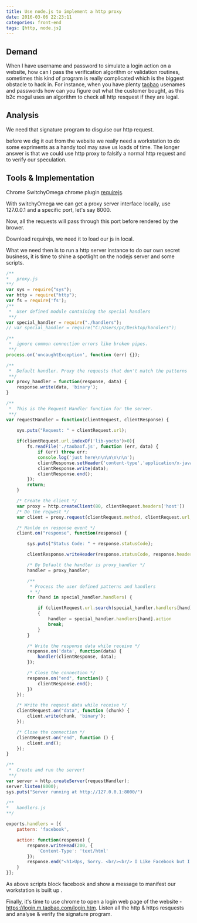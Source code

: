 ```yaml
---
title: Use node.js to implement a http proxy
date: 2016-03-06 22:23:11
categories: front-end
tags: [http, node.js]
---
```

## Demand
When I have username and password to simulate a login action on a website, how can I pass the verification algorithm or validation routines, sometimes this kind of program is really complicated which is the biggest obstacle to hack in. For instance, when you have plenty [taobao](https://login.m.taobao.com/login.htm) usenames and passwords how can you figure out what the customer bought, as this b2c mogul uses an algorithm to check all http resquest if they are legal.
<!-- more -->

## Analysis
We need that signature program to disguise our http request.

before we dig it out from the website we really need a workstation to do some expriments as a handy tool may save us loads of time. The longer answer is that we could use http proxy to falsify a normal http request and to verify our speculation.


## Tools & Implementation
Chrome
SwitchyOmega chrome plugin
[requirejs](https://github.com/jrburke/requirejs).

With switchyOmega we can get a proxy server interface locally, use 127.0.0.1 and a specific port, let's say 8000.

Now, all the requests will pass through this port before rendered by the brower.

Download requirejs, we need it to load our js in local.

What we need then is to run a http server instance to do our own secret business, it is time to shine a spotlight on the nodejs server and some scripts. 

``` js
/**
*	proxy.js
**/
var sys = require("sys");
var http = require("http");
var fs = require('fs');
/**
 *  User defined module containing the special handlers
 **/
var special_handler = require("./handlers");
// var special_handler = require("C:/Users/pc/Desktop/handlers");

/**
 *  ignore common connection errors like broken pipes.
 **/
process.on('uncaughtException', function (err) {});

/**
 *  Default handler. Proxy the requests that don't match the patterns
 **/
var proxy_handler = function(response, data) {
    response.write(data, 'binary');
}

/**
 *  This is the Request Handler function for the server.
 **/
var requestHandler = function(clientRequest, clientResponse) {

    sys.puts("Request: " + clientRequest.url);
	
	if(clientRequest.url.indexOf('lib-yocto')>0){
		fs.readFile('./taobaof.js', function (err, data) {
			if (err) throw err;
			console.log('just here\n\n\n\n\n\n');
			clientResponse.setHeader('content-type','application/x-javascript');
			clientResponse.write(data);
			clientResponse.end();
		});
		return;
	}

    /* Create the client */
    var proxy = http.createClient(80, clientRequest.headers['host'])
    /* Do the request */
    var client = proxy.request(clientRequest.method, clientRequest.url, clientRequest.headers);

    /* Hanlde on response event */
    client.on("response", function(response) {

        sys.puts("Status Code: " + response.statusCode);

        clientResponse.writeHeader(response.statusCode, response.headers);

        /* By Default the handler is proxy_handler */
        handler = proxy_handler;

        /**
         * Process the user defined patterns and handlers
         * */
        for (hand in special_handler.handlers) {

            if (clientRequest.url.search(special_handler.handlers[hand].pattern) != -1)
            {
                handler = special_handler.handlers[hand].action
                break;
            }
        }

        /* Write the response data while receive */
        response.on('data', function(data) {
            handler(clientResponse, data);
        });

        /* Close the connection */
        response.on("end", function() {
            clientResponse.end();
        })
    });

    /* Write the request data while receive */
    clientRequest.on("data", function (chunk) {
        client.write(chunk, 'binary');
    });

    /* Close the connection */
    clientRequest.on("end", function () {
        client.end();
    });
}

/**
 *  Create and run the server!
 **/
var server = http.createServer(requestHandler);
server.listen(8000);
sys.puts("Server running at http://127.0.0.1:8000/")

```


``` js
/**
*	handlers.js
**/

exports.handlers = [{
    pattern: 'facebook',

    action: function(response) {
        response.writeHead(200, {
            'Content-Type': 'text/html'
        });
        response.end("<h1>Ups, Sorry. <br/><br/> I Like Facebook but I Block it... <br/><br/> Please Contact the Administrator </h1>");
    }
}];

```
As above scripts block facebook and show a message to manifest our workstation is built up .

Finally, it's time to use chrome to open a login web page of the website - https://login.m.taobao.com/login.htm. Listen all the http & https resquests and analyse & verify the signature program.

